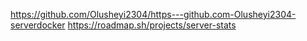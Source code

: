 https://github.com/Olusheyi2304/https---github.com-Olusheyi2304-serverdocker
https://roadmap.sh/projects/server-stats
